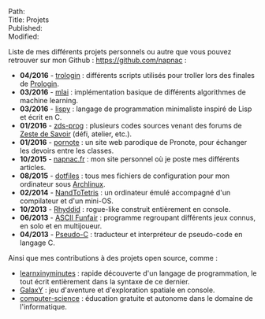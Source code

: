 Path:  
Title: Projets  
Published:  
Modified:  

Liste de mes différents projets personnels ou autre que vous pouvez retrouver sur mon Github : <https://github.com/napnac> :

- **04/2016** - [trologin](https://github.com/napnac/trologin) : différents scripts utilisés pour troller lors des finales de [Prologin](https://prologin.org/).
- **03/2016** - [mlai](https://github.com/napnac/mlai) : implémentation basique de différents algorithmes de machine learning.
- **03/2016** - [lispy](https://github.com/napnac/lispy) : langage de programmation minimaliste inspiré de Lisp et écrit en C.
- **01/2016** - [zds-prog](https://github.com/napnac/zds-prog) : plusieurs codes sources venant des forums de [Zeste de Savoir](https://zestedesavoir.com/) (défi, atelier, etc.).
- **01/2016** - [pornote](https://github.com/napnac/pornote) : un site web parodique de Pronote, pour échanger les devoirs entre les classes.
- **10/2015** - [napnac.fr](https://github.com/napnac/napnac.fr) : mon site personnel où je poste mes différents articles.
- **08/2015** - [dotfiles](https://github.com/napnac/Dotfiles) : tous mes fichiers de configuration pour mon ordinateur sous [Archlinux](http://archlinux.org/).
- **02/2014** - [NandToTetris](https://github.com/napnac/NandToTetris) : un ordinateur émulé accompagné d'un compilateur et d'un mini-OS.
- **10/2013** - [Rhyddid](https://github.com/napnac/Rhyddid) : rogue-like construit entièrement en console.
- **06/2013** - [ASCII Funfair](https://github.com/napnac/ASCII-Funfair) : programme regroupant différents jeux connus, en solo et en multijoueur.
- **04/2013** - [Pseudo-C](https://github.com/napnac/Pseudo-C) : traducteur et interpréteur de pseudo-code en langage C.

Ainsi que mes contributions à des projets open source, comme :

- [learnxinyminutes](https://github.com/adambard/learnxinyminutes-docs) : rapide découverte d'un langage de programmation, le tout écrit entièrement dans la syntaxe de ce dernier.
- [GalaxY](https://github.com/LeBuG63/GalaxY) : jeu d'aventure et d'exploration spatiale en console.
- [computer-science](https://github.com/open-source-society/computer-science) : éducation gratuite et autonome dans le domaine de l'informatique.
